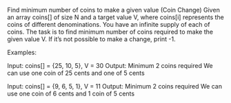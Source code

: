 Find minimum number of coins to make a given value (Coin Change)
Given an array coins[] of size N and a target value V, where coins[i] represents the coins of different denominations. You have an infinite supply of each of coins. The task is to find minimum number of coins required to make the given value V. If it’s not possible to make a change, print -1.

Examples:  

Input: coins[] = {25, 10, 5}, V = 30
Output: Minimum 2 coins required We can use one coin of 25 cents and one of 5 cents 

Input: coins[] = {9, 6, 5, 1}, V = 11
Output: Minimum 2 coins required We can use one coin of 6 cents and 1 coin of 5 cents
